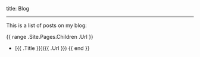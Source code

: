 title: Blog

----

This is a list of posts on my blog:

{{ range .Site.Pages.Children .Url }}
 - [{{ .Title }}]({{ .Url }})
{{ end }}
